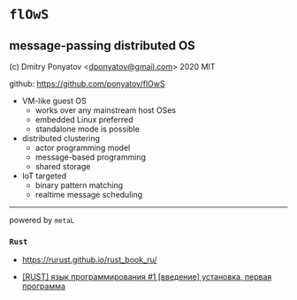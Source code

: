#  `flOwS`
## message-passing distributed OS

(c) Dmitry Ponyatov <<dponyatov@gmail.com>> 2020 MIT

github: https://github.com/ponyatov/flOwS

* VM-like guest OS
  * works over any mainstream host OSes
  * embedded Linux preferred
  * standalone mode is possible
* distributed clustering
  * actor programming model
  * message-based programming
  * shared storage
* IoT targeted
  * binary pattern matching
  * realtime message scheduling

***
powered by `metaL`

### `Rust`

* https://rurust.github.io/rust_book_ru/

* [\[RUST\] язык программирования #1 \[введение\] установка, первая программа](https://www.youtube.com/watch?v=IUGldJLUHSc)

